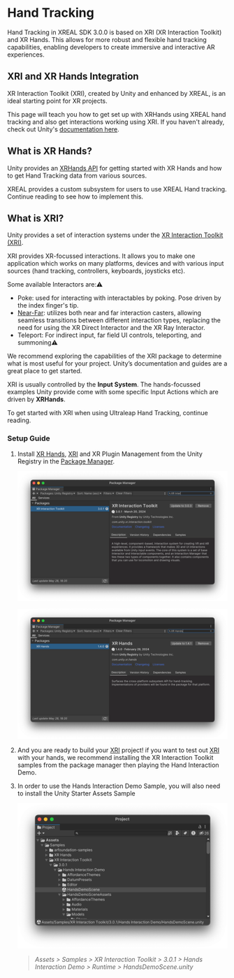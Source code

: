 # Hand Tracking

Hand Tracking in XREAL SDK 3.0.0 is based on XRI (XR Interaction Toolkit) and XR Hands. This allows for more robust and flexible hand tracking capabilities, enabling developers to create immersive and interactive AR experiences.

## XRI and XR Hands Integration

XR Interaction Toolkit (XRI), created by Unity and enhanced by XREAL, is an ideal starting point for XR projects. 

This page will teach you how to get set up with XRHands using XREAL hand tracking and also get interactions working using XRI. If you haven't already, check out Unity's [documentation here](https://docs.unity3d.com/Packages/com.unity.xr.interaction.toolkit@2.4/manual/index.html).

## What is XR Hands?

Unity provides an [XRHands API](https://docs.unity3d.com/Packages/com.unity.xr.hands@1.2/manual/index.html) for getting started with XR Hands and how to get Hand Tracking data from various sources.

XREAL provides a custom subsystem for users to use XREAL Hand tracking. Continue reading to see how to implement this.

## What is XRI?

Unity provides a set of interaction systems under the [XR Interaction Toolkit (XRI)](https://docs.unity3d.com/Packages/com.unity.xr.interaction.toolkit@3.0/manual/index.html).

XRI provides XR-focussed interactions. It allows you to make one application which works on many platforms, devices and with various input sources (hand tracking, controllers, keyboards, joysticks etc).

Some available Interactors are:⚠️

- Poke: used for interacting with interactables by poking. Pose driven by the index finger's tip.
- [Near-Far](https://docs.unity3d.com/Packages/com.unity.xr.interaction.toolkit@3.0/manual/near-far-interactor.html?q=near): utilizes both near and far interaction casters, allowing seamless transitions between different interaction types, replacing the need for using the XR Direct Interactor and the XR Ray Interactor. 
- Teleport: For indirect input, far field UI controls, teleporting, and summoning⚠️

We recommend exploring the capabilities of the XRI package to determine what is most useful for your project. Unity’s documentation and guides are a great place to get started.

XRI is usually controlled by the **Input System**. The hands-focussed examples Unity provide come with some specific Input Actions which are driven by **XRHands**.

To get started with XRI when using Ultraleap Hand Tracking, continue reading.

### Setup Guide

1. Install [XR Hands](https://docs.unity3d.com/Packages/com.unity.xr.hands@1.2/manual/index.html), [XRI](https://docs.unity3d.com/Packages/com.unity.xr.interaction.toolkit@2.4/manual/index.html) and XR Plugin Management from the Unity Registry in the [Package Manager](https://docs.unity3d.com/Manual/upm-ui.html).

   ![image-20240528183600612](https://raw.githubusercontent.com/dengxian-xreal/Images/main/image-20240528183600612.png)

   ![image-20240528183620602](https://raw.githubusercontent.com/dengxian-xreal/Images/main/image-20240528183620602.png)

2. And you are ready to build your [XRI](https://docs.unity3d.com/Packages/com.unity.xr.interaction.toolkit@2.4/manual/index.html) project! if you want to test out [XRI](https://docs.unity3d.com/Packages/com.unity.xr.interaction.toolkit@2.4/manual/index.html) with your hands, we recommend installing the XR Interaction Toolkit samples from the package manager then playing the Hand Interaction Demo.

3. In order to use the Hands Interaction Demo Sample, you will also need to install the Unity Starter Assets Sample

   ![image-20240528183824081](https://raw.githubusercontent.com/dengxian-xreal/Images/main/image-20240528183824081.png)

   > *Assets > Samples > XR Interaction Toolkit > 3.0.1 > Hands Interaction Demo > Runtime > HandsDemoScene.unity*
